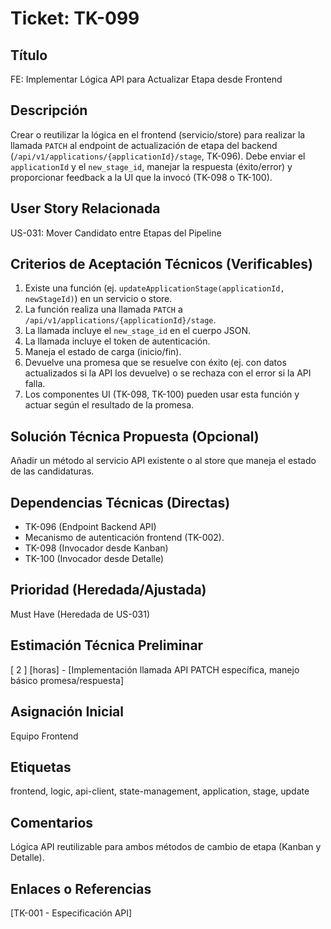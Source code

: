 # Ticket: TK-099

## Título
FE: Implementar Lógica API para Actualizar Etapa desde Frontend

## Descripción
Crear o reutilizar la lógica en el frontend (servicio/store) para realizar la llamada `PATCH` al endpoint de actualización de etapa del backend (`/api/v1/applications/{applicationId}/stage`, TK-096). Debe enviar el `applicationId` y el `new_stage_id`, manejar la respuesta (éxito/error) y proporcionar feedback a la UI que la invocó (TK-098 o TK-100).

## User Story Relacionada
US-031: Mover Candidato entre Etapas del Pipeline

## Criterios de Aceptación Técnicos (Verificables)
1.  Existe una función (ej. `updateApplicationStage(applicationId, newStageId)`) en un servicio o store.
2.  La función realiza una llamada `PATCH` a `/api/v1/applications/{applicationId}/stage`.
3.  La llamada incluye el `new_stage_id` en el cuerpo JSON.
4.  La llamada incluye el token de autenticación.
5.  Maneja el estado de carga (inicio/fin).
6.  Devuelve una promesa que se resuelve con éxito (ej. con datos actualizados si la API los devuelve) o se rechaza con el error si la API falla.
7.  Los componentes UI (TK-098, TK-100) pueden usar esta función y actuar según el resultado de la promesa.

## Solución Técnica Propuesta (Opcional)
Añadir un método al servicio API existente o al store que maneja el estado de las candidaturas.

## Dependencias Técnicas (Directas)
* TK-096 (Endpoint Backend API)
* Mecanismo de autenticación frontend (TK-002).
* TK-098 (Invocador desde Kanban)
* TK-100 (Invocador desde Detalle)

## Prioridad (Heredada/Ajustada)
Must Have (Heredada de US-031)

## Estimación Técnica Preliminar
[ 2 ] [horas] - [Implementación llamada API PATCH específica, manejo básico promesa/respuesta]

## Asignación Inicial
Equipo Frontend

## Etiquetas
frontend, logic, api-client, state-management, application, stage, update

## Comentarios
Lógica API reutilizable para ambos métodos de cambio de etapa (Kanban y Detalle).

## Enlaces o Referencias
[TK-001 - Especificación API]